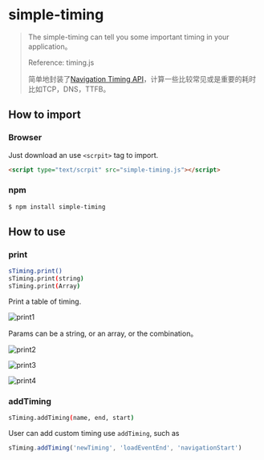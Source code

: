 # simple-timing

> The simple-timing can tell you some important timing in your application。
>
> Reference: timing.js
>
> 简单地封装了[Navigation Timing API](https://developer.mozilla.org/zh-CN/docs/Web/API/Navigation_timing_API)，计算一些比较常见或是重要的耗时比如TCP，DNS，TTFB。

## How to import

### Browser

Just download an use `<scrpit>` tag to import.

```html
<script type="text/scrpit" src="simple-timing.js"></script>
```

### npm

```sh
$ npm install simple-timing
```

## How to use

### print

```sh
sTiming.print()
sTiming.print(string)
sTiming.print(Array)
```
Print a table of timing.

![print1](http://oyz5c7ayg.bkt.clouddn.com/sTiming-1.png)

Params can be a string, or an array, or the combination。

![print2](http://oyz5c7ayg.bkt.clouddn.com/sTiming-2.png)

![print3](http://oyz5c7ayg.bkt.clouddn.com/sTiming-3.png)

![print4](http://oyz5c7ayg.bkt.clouddn.com/sTiming-4.png)

### addTiming

```sh
sTiming.addTiming(name, end, start)
```

User can add custom timing use `addTiming`, such as 
```javascript
sTiming.addTiming('newTiming', 'loadEventEnd', 'navigationStart')
```



